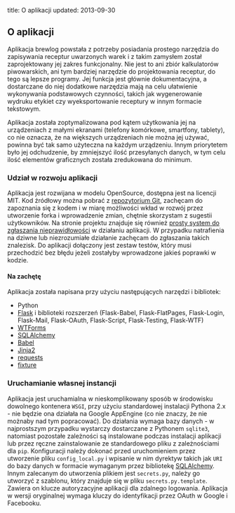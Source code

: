 title: O aplikacji
updated: 2013-09-30

## O aplikacji

Aplikacja brewlog powstała z potrzeby posiadania prostego narzędzia do zapisywania receptur uwarzonych warek i z takim zamysłem został zaprojektowany jej zakres funkcjonalny. Nie jest to ani zbiór kalkulatorów piwowarskich, ani tym bardziej narzędzie do projektowania receptur, do tego są lepsze programy. Jej funkcja jest głównie dokumentacyjna, a dostarczane do niej dodatkowe narzędzia mają na celu ułatwienie wykonywania podstawowych czynności, takich jak wygenerowanie wydruku etykiet czy wyeksportowanie receptury w innym formacie tekstowym.

Aplikacja została zoptymalizowana pod kątem użytkowania jej na urządzeniach z małymi ekranami (telefony komórkowe, smartfony, tablety), co nie oznacza, że na większych urządzeniach nie można jej używać, powinna być tak samo użyteczna na każdym urządzeniu. Innym priorytetem było jej odchudzenie, by zmniejszyć ilość przesyłanych danych, w tym celu ilość elementów graficznych została zredukowana do minimum.

### Udział w rozwoju aplikacji

Aplikacja jest rozwijana w modelu OpenSource, dostępna jest na licencji MIT. Kod źródłowy można pobrać z [repozytorium Git](https://github.com/zgoda/brew-log), zachęcam do zapoznania się z kodem i w miarę możliwości wkład w rozwój przez utworzenie forka i wprowadzenie zmian, chętnie skorzystam z sugestii użytkowników. Na stronie projektu znajduje się również [prosty system do zgłaszania nieprawidłowości](https://github.com/zgoda/brew-log/issues) w działaniu aplikacji. W przypadku natrafienia na dziwne lub niezrozumiałe działanie zachęcam do zgłaszania takich znalezisk. Do aplikacji dołączony jest zestaw testów, który musi przechodzić bez błędu jeżeli zostałyby wprowadzone jakieś poprawki w kodzie.

#### Na zachętę

Aplikacja została napisana przy użyciu następujących narzędzi i bibliotek:

 * Python
 * [Flask](http://flask.pocoo.org/) i biblioteki rozszerzeń (Flask-Babel, Flask-FlatPages, Flask-Login, Flask-Mail, Flask-OAuth, Flask-Script, Flask-Testing, Flask-WTF)
 * [WTForms](http://wtforms.simplecodes.com/)
 * [SQLAlchemy](http://www.sqlalchemy.org/)
 * [Babel](http://babel.pocoo.org/)
 * [Jinja2](http://jinja.pocoo.org/)
 * [requests](http://python-requests.org/)
 * [fixture](http://farmdev.com/projects/fixture/)

### Uruchamianie własnej instancji

Aplikacja jest uruchamialna w nieskomplikowany sposób w środowisku dowolnego kontenera `WSGI`, przy użyciu standardowej instalacji Pythona 2.x - nie będzie ona działała na Google AppEngine (co nie znaczy, że nie możnaby nad tym popracować). Do działania wymaga bazy danych - w najprostszym przypadku wystarczy dostarczane z Pythonem `sqlite3`, natomiast pozostałe zależności są instalowane podczas instalacji aplikacji lub przez ręczne zainstalowanie ze standardowego pliku z zależnościami dla `pip`. Konfiguracji należy dokonać przed uruchomieniem przez utworzenie pliku `config_local.py` i wpisanie w nim dyrektyw takich jak `URI` do bazy danych w formacie wymaganym przez bibliotekę [SQLAlchemy](http://www.sqlalchemy.org). Innym zalecanym do utworzenia plikiem jest `secrets.py`, należy go utworzyć z szablonu, który znajduje się w pliku `secrets.py.template`. Zawiera on klucze autoryzacyjne aplikacji dla zdalnego logowania. Aplikacja w wersji oryginalnej wymaga kluczy do identyfikacji przez OAuth w Google i Facebooku.
